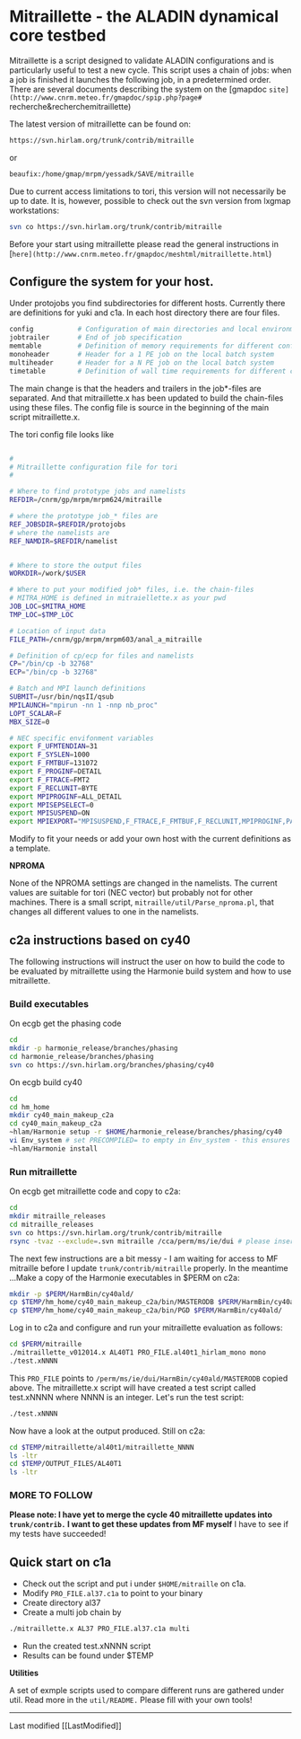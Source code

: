 # Mitraillette - the ALADIN dynamical core testbed

Mitraillette is a script designed to validate ALADIN configurations and is particularly useful to test a new cycle. This script uses a chain of jobs: when a job is finished it launches the following job, in a predetermined order. There are several documents describing the system on the 
[gmapdoc `site](http://www.cnrm.meteo.fr/gmapdoc/spip.php?page#` recherche&recherchemitraillette)

The latest version of mitraillette can be found on:

```bash
https://svn.hirlam.org/trunk/contrib/mitraille
```
or
```bash
beaufix:/home/gmap/mrpm/yessadk/SAVE/mitraille
```

Due to current access limitations to tori, this version will not necessarily be up to date. It is, however, possible to check out the svn version from lxgmap workstations:

```bash
svn co https://svn.hirlam.org/trunk/contrib/mitraille
```

Before your start using mitraillette please read the general instructions in [`here](http://www.cnrm.meteo.fr/gmapdoc/meshtml/mitraillette.html`)

## Configure the system for your host.

Under protojobs you find subdirectories for different hosts. Currently there are definitions for yuki and c1a. In each host directory there are four files.

```bash
config           # Configuration of main directories and local environment variables
jobtrailer       # End of job specification
memtable         # Definition of memory requirements for different configurations
monoheader       # Header for a 1 PE job on the local batch system
multiheader      # Header for a N PE job on the local batch system
timetable        # Definition of wall time requirements for different configurations
```

The main change is that the headers and trailers in the job*-files are separated. And that mitraillette.x has been updated to build the chain-files using these files. The config file is source in the beginning of the main script mitraillette.x.


The tori config file looks like

```bash

#
# Mitraillette configuration file for tori
#

# Where to find prototype jobs and namelists
REFDIR=/cnrm/gp/mrpm/mrpm624/mitraille

# where the prototype job_* files are
REF_JOBSDIR=$REFDIR/protojobs
# where the namelists are
REF_NAMDIR=$REFDIR/namelist


# Where to store the output files
WORKDIR=/work/$USER

# Where to put your modified job* files, i.e. the chain-files
# MITRA_HOME is defined in mitraiellette.x as your pwd
JOB_LOC=$MITRA_HOME
TMP_LOC=$TMP_LOC

# Location of input data
FILE_PATH=/cnrm/gp/mrpm/mrpm603/anal_a_mitraille

# Definition of cp/ecp for files and namelists
CP="/bin/cp -b 32768"
ECP="/bin/cp -b 32768"

# Batch and MPI launch definitions
SUBMIT=/usr/bin/nqsII/qsub
MPILAUNCH="mpirun -nn 1 -nnp nb_proc"
LOPT_SCALAR=F
MBX_SIZE=0

# NEC specific envifonment variables
export F_UFMTENDIAN=31
export F_SYSLEN=1000
export F_FMTBUF=131072
export F_PROGINF=DETAIL
export F_FTRACE=FMT2
export F_RECLUNIT=BYTE
export MPIPROGINF=ALL_DETAIL
export MPISEPSELECT=0
export MPISUSPEND=ON
export MPIEXPORT="MPISUSPEND,F_FTRACE,F_FMTBUF,F_RECLUNIT,MPIPROGINF,PATH,DR_HOOK,DR_HOOK_IGNORE_SIGNALS"

```

Modify to fit your needs or add your own host with the current definitions as a template.


**NPROMA**


None of the NPROMA settings are changed in the namelists. The current values are suitable for tori (NEC vector) but probably not for other machines. There is a small script, `mitraille/util/Parse_nproma.pl`, that changes all different values to one in the namelists.

## c2a instructions based on cy40
The following instructions will instruct the user on how to build the code to be evaluated by mitraillette using the Harmonie build system and how to use mitraillette.

### Build executables
On ecgb get the phasing code
```bash
cd
mkdir -p harmonie_release/branches/phasing
cd harmonie_release/branches/phasing
svn co https://svn.hirlam.org/branches/phasing/cy40
```

On ecgb build cy40
```bash
cd
cd hm_home
mkdir cy40_main_makeup_c2a
cd cy40_main_makeup_c2a
~hlam/Harmonie setup -r $HOME/harmonie_release/branches/phasing/cy40
vi Env_system # set PRECOMPILED= to empty in Env_system - this ensures you will compile a nice fresh clean build
~hlam/Harmonie install
```

### Run mitraillette
On ecgb get mitraillette code and copy to c2a:
```bash
cd
mkdir mitraille_releases
cd mitraille_releases
svn co https://svn.hirlam.org/trunk/contrib/mitraille
rsync -tvaz --exclude=.svn mitraille /cca/perm/ms/ie/dui # please insert correct PATH to your PERM directory
```
The next few instructions are a bit messy - I am waiting for access to MF mitraille before I update `trunk/contrib/mitraille` properly. In the meantime ...Make a copy of the Harmonie executables in $PERM on c2a:
```bash
mkdir -p $PERM/HarmBin/cy40ald/
cp $TEMP/hm_home/cy40_main_makeup_c2a/bin/MASTERODB $PERM/HarmBin/cy40ald/
cp $TEMP/hm_home/cy40_main_makeup_c2a/bin/PGD $PERM/HarmBin/cy40ald/
```
Log in to c2a and configure and run your mitraillette evaluation as follows:
```bash
cd $PERM/mitraille
./mitraillette_v012014.x AL40T1 PRO_FILE.al40t1_hirlam_mono mono
./test.xNNNN
```
This `PRO_FILE` points to  `/perm/ms/ie/dui/HarmBin/cy40ald/MASTERODB` copied above. The mitraillette.x script will have created a test script called test.xNNNN where NNNN is an integer. Let's run the test script:
```bash
./test.xNNNN
```
Now have a look at the output produced. Still on c2a:
```bash
cd $TEMP/mitraillette/al40t1/mitraillette_NNNN
ls -ltr
cd $TEMP/OUTPUT_FILES/AL40T1
ls -ltr
```

### MORE TO FOLLOW
**Please note: I have yet to merge the cycle 40 mitraillette updates into `trunk/contrib.` I want to get these updates from MF myself**
I have to see if my tests have succeeded! 

## Quick start on c1a

 * Check out the script and put i under `$HOME/mitraille` on c1a. 
 * Modify `PRO_FILE.al37.c1a` to point to your binary
 * Create directory al37
 * Create a multi job chain by
```bash
./mitraillette.x AL37 PRO_FILE.al37.c1a multi 
```
 * Run the created test.xNNNN script
 * Results can be found under $TEMP

**Utilities**

A set of exmple scripts used to compare different runs are gathered under util. Read more in the `util/README.` Please fill with your own tools!

----

Last modified [[LastModified]]
